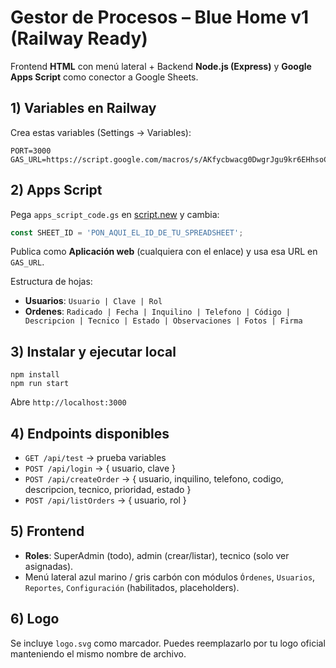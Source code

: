 # Gestor de Procesos – Blue Home v1 (Railway Ready)

Frontend **HTML** con menú lateral + Backend **Node.js (Express)** y **Google Apps Script** como conector a Google Sheets.

## 1) Variables en Railway
Crea estas variables (Settings → Variables):
```
PORT=3000
GAS_URL=https://script.google.com/macros/s/AKfycbwacg0DwgrJgu9kr6EHhsoCObaSCsKpgHjJjFjNu8r0KpiwLErLV3DDbyVI0clnqbHgAQ/exec
```

## 2) Apps Script
Pega `apps_script_code.gs` en [script.new](https://script.new) y cambia:
```js
const SHEET_ID = 'PON_AQUI_EL_ID_DE_TU_SPREADSHEET';
```
Publica como **Aplicación web** (cualquiera con el enlace) y usa esa URL en `GAS_URL`.

Estructura de hojas:
- **Usuarios**: `Usuario | Clave | Rol`
- **Ordenes**: `Radicado | Fecha | Inquilino | Telefono | Código | Descripcion | Tecnico | Estado | Observaciones | Fotos | Firma`

## 3) Instalar y ejecutar local
```
npm install
npm run start
```
Abre `http://localhost:3000`

## 4) Endpoints disponibles
- `GET /api/test` → prueba variables
- `POST /api/login` → { usuario, clave }
- `POST /api/createOrder` → { usuario, inquilino, telefono, codigo, descripcion, tecnico, prioridad, estado }
- `POST /api/listOrders` → { usuario, rol }

## 5) Frontend
- **Roles**: SuperAdmin (todo), admin (crear/listar), tecnico (solo ver asignadas).
- Menú lateral azul marino / gris carbón con módulos `Órdenes`, `Usuarios`, `Reportes`, `Configuración` (habilitados, placeholders).

## 6) Logo
Se incluye `logo.svg` como marcador. Puedes reemplazarlo por tu logo oficial manteniendo el mismo nombre de archivo.
